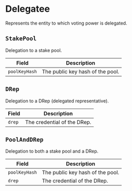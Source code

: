 # Delegatee

Represents the entity to which voting power is delegated.

## `StakePool`

Delegation to a stake pool.

| Field         | Description                      |
| ------------- | -------------------------------- |
| `poolKeyHash` | The public key hash of the pool. |


## `DRep`

Delegation to a DRep (delegated representative).

| Field   | Description                 |
| ------- | --------------------------- |
| `drep`  | The credential of the DRep. |


## `PoolAndDRep`

Delegation to both a stake pool and a DRep.

| Field         | Description                      |
| ------------- | -------------------------------- |
| `poolKeyHash` | The public key hash of the pool. |
| `drep`        | The credential of the DRep.      |

